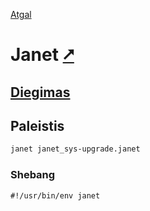 [Atgal](./readme.md)

# Janet [&#x2B67;](https://janet-lang.org/)

## [Diegimas](../install/janet_readme.md)

## Paleistis

```bash
janet janet_sys-upgrade.janet
```

### Shebang

```shebang
#!/usr/bin/env janet
```
